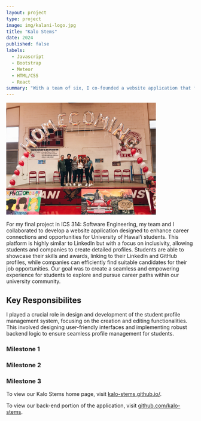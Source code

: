 ```yaml
---
layout: project
type: project
image: img/kalani-logo.jpg
title: "Kalo Stems"
date: 2024
published: false
labels:
  - Javascript
  - Bootstrap
  - Meteor
  - HTML/CSS
  - React
summary: "With a team of six, I co-founded a website application that facilitates connections between students and companies, allowing career exploration while refining search based on interests and skills."
---
```


<div class="text-center p-4">
  <img width="400px" src="../img/homecoming.JPG" >
</div>

For my final project in ICS 314: Software Engineering, my team and I collaborated to develop a website application designed to enhance career connections and opportunities for University of Hawaiʻi students. This platform is highly similar to LinkedIn but with a focus on inclusivity, allowing students and companies to create detailed profiles. Students are able to showcase their skills and awards, linking to their LinkedIn and GitHub profiles, while companies can efficiently find suitable candidates for their job opportunities. Our goal was to create a seamless and empowering experience for students to explore and pursue career paths within our university community.

## Key Responsibilites

I played a crucial role in design and development of the student profile management system, focusing on the creation and editing functionalities. This involved designing user-friendly interfaces and implementing robust backend logic to ensure seamless profile management for students.

### Milestone 1



### Milestone 2

### Milestone 3

To view our Kalo Stems home page, visit [kalo-stems.github.io/](https://kalo-stems.github.io/).

To view our back-end portion of the application, visit [github.com/kalo-stems](https://github.com/kalo-stems).
